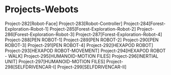 # Projects-Webots
Project-282[Robot-Face]
Project-283[Robot-Controller]
Project-284[Forest-Exploration-Robot-1]
Project-285[Forest-Exploration-Robot-2]
Project-286[Forest-Exploration-Robot-3]
Project-287[Forest-Exploration-Robot-4]
Project-288[PEN ROBOT-1]
Project-289[PEN ROBOT-2]
Project-290[PEN ROBOT-3]
Project-291[PEN ROBOT-4]
Project-292[HEXAPOD ROBOT]
Project-293[HEXAPOD ROBOT-MOVEMENT]
Project-294[HEXAPOD ROBOT - WALK]
Project-295[HUMANOID-MOTION FILES]
Project-296[INERTIAL UNIT]
Project-297[HUMANOID-MOTION FILES]
Project-298[SELFDRIVENCAR-I]
Project-299[SELFDRIVENCAR-II]
